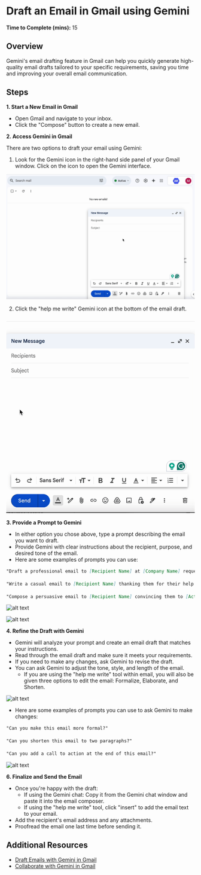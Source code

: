 # Draft an Email in Gmail using Gemini


**Time to Complete (mins):** 15

## Overview

Gemini's email drafting feature in Gmail can help you quickly generate high-quality email drafts tailored to your specific requirements, saving you time and improving your overall email communication.

## Steps

**1. Start a New Email in Gmail**

* Open Gmail and navigate to your inbox.
* Click the "Compose" button to create a new email.

**2. Access Gemini in Gmail**

There are two options to draft your email using Gemini:
1. Look for the Gemini icon in the right-hand side panel of your Gmail window. Click on the icon to open the Gemini interface.

![alt text](<Kapture 2025-03-07 at 12.39.51.gif>)

2. Click the "help me write" Gemini icon at the bottom of the email draft.

![alt text](<Kapture 2025-03-07 at 12.37.38.gif>)

**3. Provide a Prompt to Gemini**

* In either option you chose above, type a prompt describing the email you want to draft.
* Provide Gemini with clear instructions about the recipient, purpose, and desired tone of the email.
* Here are some examples of prompts you can use:

```markdown
"Draft a professional email to [Recipient Name] at [Company Name] requesting a meeting to discuss [Topic]."

"Write a casual email to [Recipient Name] thanking them for their help with [Task]."

"Compose a persuasive email to [Recipient Name] convincing them to [Action]."
```

![alt text](<Kapture 2025-03-07 at 12.49.54.gif>)

![alt text](<Kapture 2025-03-07 at 12.47.38.gif>)

**4. Refine the Draft with Gemini**

* Gemini will analyze your prompt and create an email draft that matches your instructions.
* Read through the email draft and make sure it meets your requirements.
* If you need to make any changes, ask Gemini to revise the draft.
* You can ask Gemini to adjust the tone, style, and length of the email.
     * If you are using the "help me write" tool within email, you will also be given three options to edit the email: Formalize, Elaborate, and Shorten.

![alt text](<Kapture 2025-03-07 at 12.52.43.gif>)

* Here are some examples of prompts you can use to ask Gemini to make changes:

```markdown
"Can you make this email more formal?"

"Can you shorten this email to two paragraphs?"

"Can you add a call to action at the end of this email?"
```

![alt text](<Kapture 2025-03-07 at 12.54.28.gif>)

**6. Finalize and Send the Email**

* Once you're happy with the draft:
    * If using the Gemini chat: Copy it from the Gemini chat window and paste it into the email composer.
    * If using the "help me write" tool, click "insert" to add the email text to your email.
* Add the recipient's email address and any attachments.
* Proofread the email one last time before sending it.


## Additional Resources

- [Draft Emails with Gemini in Gmail](https://support.google.com/mail/answer/13955415?hl=en&co=GENIE.Platform%3DDesktop)
- [Collaborate with Gemini in Gmail](https://support.google.com/mail/answer/14199860?hl=en&co=GENIE.Platform%3DAndroid)
